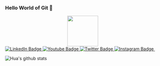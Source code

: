 ### Hello World of Git 👋
<!-- 

**Md Zeeshan Iqbal** 

# [View My Project](https://github.com/users/Zeeshan-progs/projects/2)

- 🔭 I’m currently working on ... My Self
- 🌱 I’m currently learning ... Flutter and Java
- 👯 I’m looking to collaborate on ...Learning  
- 🤔 I’m looking for help with ...
- 💬 Ask me about ... Tech 
- 📫 How to reach me: ...  -->

 
 
<div id="header" align="center">
  <img src="https://media.giphy.com/media/M9gbBd9nbDrOTu1Mqx/giphy.gif" width="100"/>
</div>

<div id="badges">
<!-- Linked in badge   -->
  <a href="https://www.linkedin.com/in/zeeshan-iqbal-/">
    <img src="https://img.shields.io/badge/LinkedIn-blue?style=for-the-badge&logo=linkedin&logoColor=white" alt="LinkedIn Badge"/>
  </a>
 
<!-- Youtube badge   -->
  <a href="https://www.youtube.com/channel/UCiBY18oLz7AyzZIzL3QrxwQ">
    <img src="https://img.shields.io/badge/YouTube-red?style=for-the-badge&logo=youtube&logoColor=white" alt="Youtube Badge"/>
  </a>
 
 
<!-- Twitter badge   -->
 
   <a href="https://twitter.com/zeeshan_iqbal_">
    <img src="https://img.shields.io/badge/Twitter-blue?style=for-the-badge&logo=twitter&logoColor=white" alt="Twitter Badge"/>
  </a>
 
 
<!-- Instagram  badge   -->
 
 <a href="https://www.instagram.com/codewithnix/">
  <img src="https://img.shields.io/badge/Instagram-E4405F?style=for-the-badge&logo=instagram&logoColor=white" alt="Instagram Badge">
  </a>
  <img src="https://komarev.com/ghpvc/?username=your-github-username&style=flat-square&color=blue" alt=""/>
</div>
 







![Hua's github stats](https://github-readme-stats.vercel.app/api?username=zeeshan-progs&show_icons=true&theme=radical)

